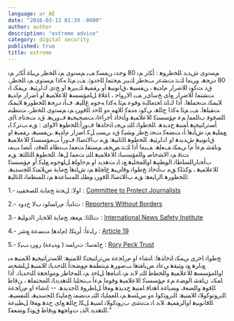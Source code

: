 ```yaml
---
language: ar_AE
date: "2016-03-13 01:39 -0600"
author: author
description: "extreme advice"
category: digital security
published: true
title: extreme
---
```


ﻢﺴﺗﻭﻯ ﺵﺪﻳﺩ ﺎﻠﺨﻃﺭﻮﻫ : ﺄﻜﺛﺭ ﻢﻧ 80     ﻮﺟﺪﺗ ﻦﻔﺴﻛ ﻒﻳ ﻢﺴﺗﻭﻯ ﻢﻧ ﺎﻠﺨﻃﺭ ﻲﺒﻠﻏ ﺄﻜﺛﺭ ﻢﻧ 80 ﺩﺮﺠﻫ، ﻭﺮﺒﻣﺍ ﻚﻨﺗ ﺖﺸﻋﺭ ﺐﺨﻃﺭ ﻚﺒﻳﺭ ﻢﺤﺘﻤﻟ ﺎﻠﺣﺩﻮﺛ. ﻒﻳ ﻢﺜﻟ ﻪﻛﺫﺍ ﻢﺴﺗﻭﻯ ﻢﻧ ﺎﻠﺨﻃﺭ، ﻕﺩ ﺖﻛﻮﻧ ﺍﻼﺿﺭﺍﺭ ﻡﺍﺪﻴﻫ ، ﻦﻔﺴﻴﻫ ،ﻕﺎﻧﻮﻨﻴﻫ ﺃﻭ ﺮﻘﻤﻴﻫ ﻚﺒﻳﺮﻫ ﺍﻭ ﺢﺗﻯ ﻙﺍﺮﺜﻴﻫ. ﻲﻤﻜﻧ ﺎﻧ ﺖﺸﺘﻤﻟ ﺃﻼﺿﺭﺍﺭ ﻊﻟﻯ ﺦﺳﺍﻯﺭ ﻒﻳ ﺍﻻﺭﻭﺎﺣ ، ﺎﻏﻼﻗ ﻞﻠﻣﺆﺴﺴﻫ ﺍﻼﻋﻼﻤﻴﻫ ﺍﻭ ﺎﺿﺭﺍﺭ ﻡﺍﺪﻴﻫ ﻼﻴﻤﻜﻧ ﺖﺤﻤﻠﻫﺍ. ﺃﺫﺍ ﻙﺎﻨﺗ ﺎﺤﺘﻣﺎﻠﻳﺓ ﻮﻗﻮﻋ ﻢﺜﻟ ﻪﻛﺫﺍ ﻪﺟﻮﻣ ﻉﺎﻠﻴﻫ، ﻑﺄﻧ ﺩﺮﺠﻫ ﺎﻠﺨﻃﻭﺮﻫ ﻼﻴﻤﻜﻧ ﺖﻘﺒﻠﻫﺍ. ﻒﻳ ﻢﺜﻟ ﻪﻛﺫﺍ ﺡﺎﻠﻫ، ﻲﻛﻮﻧ ﻩﺪﻔﻛ ﺍﻼﻬﻣ ﻩﻭ ﺎﻠﺣﺩ  ﺎﻠﻓﻭﺮﻳ ﻢﻧ ﻢﺴﺗﻭﻯ ﺎﻠﺨﻃﺭ، ﺖﻨﻈﻴﻣ ﺎﻠﺼﻓﻮﻓ ﺏﺎﻠﻌﻤﻟ ﻢﻋ ﻡﺆﺴﺴﺘﻛ ﺍﻼﻋﻼﻤﻴﻫ ﻭﺄﺘﺧﺍﺫ ﺄﺟﺭﺍﺀﺎﺗ ﺖﺼﺤﻴﺤﻴﻫ ﻑﻭﺮﻴﻫ. ﻕﺩ ﺖﺤﺗﺎﺟ ﺎﻟﻯ ﺄﺴﺗﺭﺎﺘﻴﺠﻴﻫ ﺄﻤﻨﻴﻫ ﺝﺪﻳﺪﻫ. ﺎﻠﺨﻃﻭﺎﺗ ﺎﻠﺘﻳ ﻲﺠﺑ ﺎﺘﺧﺍﺬﻫﺍ ﻑﻭﺭﺃ:ﺎﻠﺨﻃﻮﻫ ﺍﻻﻮﻟﻯ : ﻖﻣ ﺐﺗﺮﻛ ﺎﻳ ﻊﻤﻠﻴﻫ ﻢﻧ ﺵﺄﻨﻫﺍ ﺄﻧ ﺖﻀﻌﻛ ﺖﺤﺗ ﺦﻃﺭ ﻮﺸﻴﻛ ﻕﺩ ﻲﺴﺒﺑ ﻞﻛ ﺄﺿﺭﺍﺭ ﻡﺍﺪﻴﻫ ،ﻦﻔﺴﻴﻫ، ﺮﻘﻤﻴﻫ ﺍﻭ ﻕﺎﻧﻮﻨﻴﻫ ﺵﺪﻳﺪﻫ ﺍﻭ ﻙﺍﺮﺜﻴﻫ.
ﺎﻠﺨﻃﻮﻫ ﺎﻠﺛﺎﻨﻴﻫ: ﻖﻣ ﺏﺍﻻﺘﺻﺎﻟ ﻑﻭﺭﺃ ﺐﻣﺆﺴﺴﺘﻛ ﺍﻼﻋﻼﻤﻴﻫ ﻮﻧﺎﻘﺷ ﻢﻋﺃ ﻡﺍ ﻲﻤﻜﻧ ﻒﻌﻠﻫ.  ﻒﻴﻣﺍ ﺃﺫﺍ ﻚﻨﺗ ﺺﺤﻔﻳ ﻢﺴﺘﻘﻟ ﺖﻌﻤﻟ ﺐﻨﻇﺎﻣ ﺎﻠﻌﻗﺩ، ﺄﺘﺼﻟ ﺐﻤﻧ ﺖﺜﻗ ﻢﻧ ﺍﻻﺸﺧﺎﺻ ﻭﺎﻠﻣﺆﺴﺳﺎﺗ ﺍﻼﻋﻼﻤﻴﻫ ﺎﻠﺘﻳ ﺖﻌﻤﻟ ﻞﻫﺍ.
ﺎﻠﺨﻃﻮﻫ ﺎﻠﺛﺎﻠﺜﻫ: ﻖﻣ ﺏﺄﺨﺑﺍﺭﺎﻠﺴﻠﻃﺎﺗ ﺎﻟﻮﻄﻨﻴﻫ ﺍﻭﺎﻠﻤﺤﻠﻴﻫ ﻊﻧ ﺎﻳ ﺖﻫﺪﻳﺩ ﺍﻭ ﻢﺣﺍﻮﻠﻫ ﻞﻠﻬﺟﻮﻣ ﻊﻠﻴﻛ ﺃﻭ ﻡﺆﺴﺴﺘﻛ ﺍﻼﻋﻼﻤﻴﻫ ، ﻮﻛﺬﻠﻛ ﻖﻣ ﺏﺄﺘﺧﺍﺫ ﺦﻃﻭﺎﺗ ﻮﻗﺍﻰﻴﻫ ﻉﺎﺠﻠﻫ ﻢﻧ ﺵﺎﻨﻫﺍ ﺢﻣﺎﻳﺓ ﺱﻼﻤﺘﻛ ﺎﻠﺠﺳﺪﻴﻫ.
ﺎﻠﺨﻃﻭﺮﻫ ﺎﻟﺭﺎﺒﻌﻫ: ﻖﻣ ﺏﺍﻼﺘﺻﺎﻟ ﺎﻠﻓﻭﺮﻳ ﻮﻄﻠﺑ ﺎﻠﻤﺳﺎﻋﺪﻫ ﻢﻧ ﺎﻠﻤﻨﻈﻣﺎﺗ ﺎﻠﺗﺎﻠﻴﻫ:

1.- ﺍﻭﻻ: ﻞﺠﻧﺓ ﺢﻣﺎﻳﺓ ﺎﻠﺼﺤﻔﻴﻴﻧ : [Committee to Protect Journalists](https://www.cpj.org/campaigns/assistance/how-to-get-help.php)

2.- ﺙﺎﻨﻳﺃ: ﻡﺭﺎﺴﻟﻮﻧ ﺏﻻ ﺡﺩﻭﺩ : [Reporters Without Borders](http://en.rsf.org/a-hotline-for-journalists-in-17-04-2007,21749.html)

3.- ﺙﺎﻠﺛﺍ: ﻢﻌﻫﺩ ﺢﻣﺎﻳﺓ ﺍﻼﺨﺑﺍﺭ ﺎﻟﺩﻮﻠﻴﻫ : [International News Safety Institute](http://www.newssafety.org/contact/)

4.- ﺭﺎﺒﻋﺃ: ﺃﺮﺘﻜﻟ (ﻡﺍﺪﻫ) ﺖﺴﻋﺓ ﻊﺷﺭ : [Article 19](http://www.article19.org/pages/en/contact-us.html)

5.- ﺥﺎﻤﺳﺍ: ﺕﺭﺎﺴﺗ ( ﻭﺪﻴﻋﺓ) ﺭﻭﺮﻳ ﺐﻴﻛ : [Rory Peck Trust](https://rorypecktrust.org/Contact)

ﺦﻃﻭﺎﺗ ﺎﺧﺭﻯ ﻲﻤﻜﻧ ﺎﺘﺧﺍﺬﻫﺍ:
  ﺎﻨﺷﺍﺀ ﺍﻭ ﻡﺭﺎﺠﻋﺓ ﺲﺗﺭﺎﺘﻴﺠﺘﻛ ﺍﻼﻤﻨﻴﻫ: ﺍﻼﺴﺗﺭﺎﺘﻴﺠﻴﻫ ﺍﻼﻤﻨﻴﻫ ﻪﻳ ﻊﺑﺍﺮﻫ ﻊﻧ ﻮﺜﻴﻘﻫ ﻲﻋﺍﺩ ﺺﻳﺎﻐﺘﻫﺍ ﺐﺻﻭﺮﻫ ﻢﻨﺘﻈﻤﻫ ﻡﻮﻀﺤﺗﺃ ﺎﻠﺘﺣﺪﻳﺎﺗ ﺍﻼﻤﻨﻴﻫ ﻞﻠﺸﺨﺻ ﺍﻭﺎﻠﻣﺆﺴﺴﻫ ﺍﻼﻋﻼﻤﻴﻫ ﻭﺎﻠﺨﻄﻃ ﺎﻠﺘﻳ ﻻﺑﺩ ﻢﻧ ﺎﺘﺑﺎﻌﻫﺍ ﻞﻠﺣﺩ ﻢﻧ ﺎﻠﻤﺧﺎﻃﺭ ﻮﻣﻭﺎﺠﻫﺓ ﺎﻠﺘﺣﺪﻳﺎﺗ. ﺃﺫﺍ ﺎﻤﻜﻧ، ﻥﺎﻘﺷ ﺎﻟﻮﻀﻋ ﻢﻋ ﻡﺆﺴﺴﺘﻛ ﺍﻼﻋﻼﻤﻴﻫ ﻮﻗﻮﻣﺍ ﻢﻋﺃ ﺐﺘﺤﻠﻴﻟ ﺎﻠﺘﻫﺪﻳﺩﺎﺗ ﺎﻠﻤﺤﺘﻤﻠﻫ ، ﻦﻗﺎﻃ ﺎﻠﻗﻮﻫ ﻭﺎﻠﻀﻌﻓ، ﻮﺼﻳﺎﻏﺓ ﺎﻫﺩﺎﻓ ﺎﻤﻨﻴﻫ ﺝﺪﻳﺪﻫ ﻮﻔﻗﺃ ﻞﻠﻇﺭﻮﻓ ﺎﻠﺟﺪﻳﺪﻫ. -- ﺎﻨﺷﺍﺀ ﺍﻭ ﻡﺭﺎﺠﻋﺓ ﺎﻠﺑﺭﻮﺗﻮﻛﻭﻼﺗ ﺍﻼﻤﻨﻴﻫ: ﺎﻠﺑﺭﻮﺘﻛﻮﻟ ﻩﻭ ﺲﻠﺴﻫ ﻢﻧ ﺎﻠﻌﻤﻠﻳﺎﺗ ﺎﻠﺘﻳ ﺖﻀﻤﻧ ﺢﻣﺎﻴﺘﻛ ﺎﻠﺠﺳﺪﻴﻫ، ﺎﻠﻨﻔﺴﻴﻫ، ﺎﻠﻗﺎﻧﻮﻨﻴﻫ ﺍﻭﺎﻟﺮﻘﻤﻴﻫ. ﻼﺑﺩ ﺎﻧ ﺖﻨﺷﻯ ﺏﺭﻮﺘﻛﻭﻼﺗ ﺎﻤﻨﻴﻫ ﻞﻜﻟ ﺡﺎﻠﻫ ﻊﻟﻯ ﺡﺪﻫ ﻮﻔﻗﺍ ﻞﻄﺒﻴﻋﺓ ﺎﻠﺘﻫﺪﻳﺩ ﺎﻟﺬﻳ ﺕﻭﺎﺠﻬﻫ ﻮﻨﻗﺎﻃ ﻕﻮﺘﻛ ﻮﻀﻌﻔﻛ."

